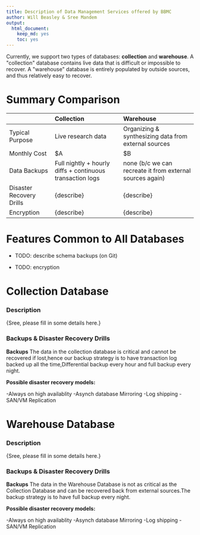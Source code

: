 ```yaml
---
title: Description of Data Management Services offered by BBMC
author: Will Beasley & Sree Mandem
output:
  html_document:
    keep_md: yes
    toc: yes
---
```


Currently, we support two types of databases: **collection** and **warehouse**.  A "collection" database contains live data that is difficult or impossible to recover.  A "warehouse" database is entirely populated by outside sources, and thus relatively easy to recover.  

Summary Comparison
===================================

|     | Collection | Warehouse |
| :-- | :--------- | :-------- |
| Typical Purpose | Live research data | Organizing & synthesizing data from external sources |
| Monthly Cost | $A | $B |
| Data Backups | Full nightly + hourly diffs + continuous transaction logs | none (b/c we can recreate it from external sources again) |
| Disaster Recovery Drills | {describe} | {describe} |
| Encryption | {describe} | {describe} |

Features Common to All Databases
===================================

* TODO: describe schema backups (on Git)

* TODO: encryption

Collection Database
===================================

### Description
{Sree, please fill in some details here.}


### Backups & Disaster Recovery Drills

**Backups**
The data in the collection database is critical and cannot be recovered if lost,hence our backup strategy is to have transaction log backed up all the time,Differential backup every hour and full backup every night.

**Possible disaster recovery models:**

-Always on high availablity
-Asynch database Mirroring
-Log shipping
-SAN/VM Replication



Warehouse Database
===================================

### Description
{Sree, please fill in some details here.}

### Backups & Disaster Recovery Drills

**Backups**
The data in the Warehouse Database is not as critical as the Collection Database and can be recovered back from external sources.The backup strategy is to have full backup every night.

**Possible disaster recovery models:**

-Always on high availablity
-Asynch database Mirroring
-Log shipping
-SAN/VM Replication

